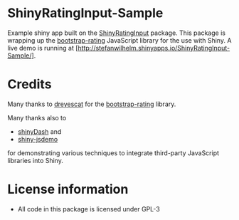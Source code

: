 # ShinyRatingInput-Sample

Example shiny app built on the [ShinyRatingInput](https://github.com/stefanwilhelm/ShinyRatingInput) package. This package is wrapping up the [bootstrap-rating](https://github.com/dreyescat/bootstrap-rating/) JavaScript library for the use with Shiny. A live demo is running at [http://stefanwilhelm.shinyapps.io/ShinyRatingInput-Sample/].

Credits
=======

Many thanks to [dreyescat](https://github.com/dreyescat/bootstrap-rating/) for the [bootstrap-rating](https://github.com/dreyescat/bootstrap-rating/) library.

Many thanks also to

* [shinyDash](https://github.com/trestletech/ShinyDash) and
* [shiny-jsdemo](https://github.com/wch/shiny-jsdemo)

for demonstrating various techniques to integrate third-party JavaScript libraries into Shiny.


License information
===================

* All code in this package is licensed under GPL-3


